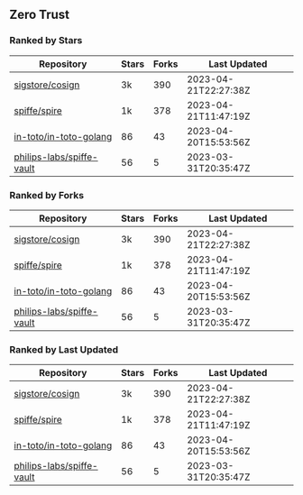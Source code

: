 ## Zero Trust

### Ranked by Stars

| Repository | Stars | Forks | Last Updated |
|------------|-------|-------|--------------|
| [sigstore/cosign](https://github.com/sigstore/cosign) | 3k | 390 | 2023-04-21T22:27:38Z |
| [spiffe/spire](https://github.com/spiffe/spire) | 1k | 378 | 2023-04-21T11:47:19Z |
| [in-toto/in-toto-golang](https://github.com/in-toto/in-toto-golang) | 86 | 43 | 2023-04-20T15:53:56Z |
| [philips-labs/spiffe-vault](https://github.com/philips-labs/spiffe-vault) | 56 | 5 | 2023-03-31T20:35:47Z |

### Ranked by Forks

| Repository | Stars | Forks | Last Updated |
|------------|-------|-------|--------------|
| [sigstore/cosign](https://github.com/sigstore/cosign) | 3k | 390 | 2023-04-21T22:27:38Z |
| [spiffe/spire](https://github.com/spiffe/spire) | 1k | 378 | 2023-04-21T11:47:19Z |
| [in-toto/in-toto-golang](https://github.com/in-toto/in-toto-golang) | 86 | 43 | 2023-04-20T15:53:56Z |
| [philips-labs/spiffe-vault](https://github.com/philips-labs/spiffe-vault) | 56 | 5 | 2023-03-31T20:35:47Z |

### Ranked by Last Updated

| Repository | Stars | Forks | Last Updated |
|------------|-------|-------|--------------|
| [sigstore/cosign](https://github.com/sigstore/cosign) | 3k | 390 | 2023-04-21T22:27:38Z |
| [spiffe/spire](https://github.com/spiffe/spire) | 1k | 378 | 2023-04-21T11:47:19Z |
| [in-toto/in-toto-golang](https://github.com/in-toto/in-toto-golang) | 86 | 43 | 2023-04-20T15:53:56Z |
| [philips-labs/spiffe-vault](https://github.com/philips-labs/spiffe-vault) | 56 | 5 | 2023-03-31T20:35:47Z |

